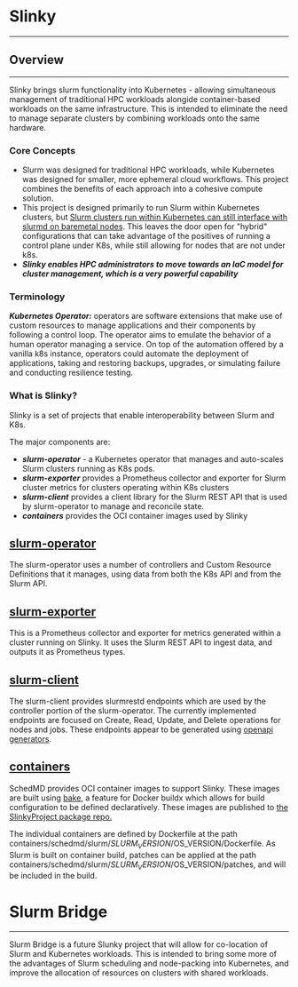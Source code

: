 # Slinky
---------

## Overview
-----
Slinky brings slurm functionality into Kubernetes - allowing simultaneous management of traditional HPC workloads alongide container-based workloads on the same infrastructure. This is intended to eliminate the need to manage separate clusters by combining workloads onto the same hardware. 

### Core Concepts
- Slurm was designed for traditional HPC workloads, while Kubernetes was designed for smaller, more ephemeral cloud workflows. This project combines the benefits of each approach into a cohesive compute solution. 
- This project is designed primarily to run Slurm within Kubernetes clusters, but [Slurm clusters run within Kubernetes can still interface with slurmd on baremetal nodes](https://github.com/SlinkyProject/slurm-operator/blob/main/docs/architecture.md#hybrid). This leaves the door open for "hybrid" configurations that can take advantage of the positives of running a control plane under K8s, while still allowing for nodes that are not under k8s. 
- ***Slinky enables HPC administrators to move towards an IaC model for cluster management, which is a very powerful capability***

### Terminology
***Kubernetes Operator:*** operators are software extensions that make use of custom resources to manage applications and their components by following a control loop. The operator aims to emulate the behavior of a human operator managing a service. On top of the automation offered by a vanilla k8s instance, operators could automate the deployment of applications, taking and restoring backups, upgrades, or simulating failure and conducting resilience testing.

### What is Slinky?
Slinky is a set of projects that enable interoperability between Slurm and K8s. 

The major components are:
- ***slurm-operator*** - a Kubernetes operator that manages and auto-scales Slurm clusters running as K8s pods. 
- ***slurm-exporter***  provides a Prometheus collector and exporter for Slurm cluster metrics for clusters operating within K8s clusters
- ***slurm-client***  provides a client library for the Slurm REST API that is used by slurm-operator to manage and reconcile state. 
- ***containers*** provides the OCI container images used by Slinky

## [slurm-operator](https://github.com/SlinkyProject/slurm-operator/)
The slurm-operator uses a number of controllers and Custom Resource Definitions that it manages, using data from both the K8s API and from the Slurm API. 


## [slurm-exporter](https://github.com/SlinkyProject/slurm-exporter)
This is a Prometheus collector and exporter for metrics generated within a cluster running on Slinky. It uses the Slurm REST API to ingest data, and outputs it as Prometheus types. 

## [slurm-client](https://github.com/SlinkyProject/slurm-client)
The slurm-client provides slurmrestd endpoints which are used by the controller portion of the slurm-operator. The currently implemented endpoints are focused on Create, Read, Update, and Delete operations for nodes and jobs. These endpoints appear to be generated using [openapi generators](https://openapi-generator.tech/). 

## [containers](https://github.com/SlinkyProject/containers)
SchedMD provides OCI container images to support Slinky. These images are built using [bake](https://docs.docker.com/build/bake/), a feature for Docker buildx which allows for build configuration to be defined declaratively. These images are published to [the SlinkyProject package repo.](https://github.com/orgs/SlinkyProject/packages)

The individual containers are defined by Dockerfile at the path containers/schedmd/slurm/$SLURM_VERSION/$OS_VERSION/Dockerfile. As Slurm is built on container build, patches can be applied at the path containers/schedmd/slurm/$SLURM_VERSION/$OS_VERSION/patches, and will be included in the build. 

# Slurm Bridge
----
Slurm Bridge is a future Slunky project that will allow for co-location of Slurm and Kubernetes workloads. This is intended to bring some more of the advantages of Slurm scheduling and node-packing into Kubernetes, and improve the allocation of resources on clusters with shared workloads. 
